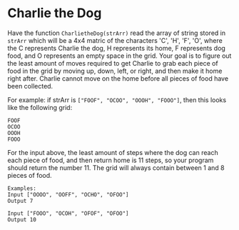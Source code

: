 # Charlie the Dog

Have the function `CharlietheDog(strArr)` read the array of string stored in `strArr` which will be a 4x4 matric of the characters 'C', 'H', 'F', 'O', where the C represents Charlie the dog, H represents its home, F represents dog food, and O represents an empty space in the grid. Your goal is to figure out the least amount of moves required to get Charlie to grab each piece of food in the grid by moving up, down, left, or right, and then make it home right after. Charlie cannot move on the home before all pieces of food have been collected.

For example: if strArr is `["FOOF", "OCOO", "OOOH", "FOOO"]`, then this looks like the following grid:

```
FOOF
OCOO
OOOH
FOOO
```

For the input above, the least amount of steps where the dog can reach each piece of food, and then return home is 11 steps, so your program should return the number 11. The grid will always contain between 1 and 8 pieces of food.

```
Examples:
Input ["OOOO", "OOFF", "OCHO", "OFOO"]
Output 7

Input ["FOOO", "OCOH", "OFOF", "OFOO"]
Output 10
```
